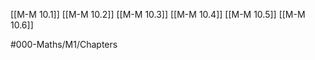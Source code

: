[[M-M 10.1]]
[[M-M 10.2]]
[[M-M 10.3]]
[[M-M 10.4]]
[[M-M 10.5]]
[[M-M 10.6]]

#000-Maths/M1/Chapters